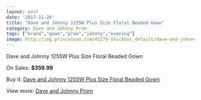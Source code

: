 ```yaml
---
layout: post
date: '2017-11-26'
title: "Dave and Johnny 1255W Plus Size Floral Beaded Gown"
category: Dave and Johnny Prom
tags: ["brand","gown","prom","johnny","evening"]
image: http://img.princessan.com/41279-thickbox_default/dave-and-johnny-1255w-plus-size-floral-beaded-gown.jpg
---
```

Dave and Johnny 1255W Plus Size Floral Beaded Gown

On Sales: **$359.99**
<a href="https://www.princessan.com/en/dave-and-johnny-prom/19216-dave-and-johnny-1255w-plus-size-floral-beaded-gown.html"><amp-img layout="responsive" width="600" height="600" src="//img.princessan.com/41279-thickbox_default/dave-and-johnny-1255w-plus-size-floral-beaded-gown.jpg" alt="Dave and Johnny 1255W Plus Size Floral Beaded Gown 0" /></a>
<a href="https://www.princessan.com/en/dave-and-johnny-prom/19216-dave-and-johnny-1255w-plus-size-floral-beaded-gown.html"><amp-img layout="responsive" width="600" height="600" src="//img.princessan.com/41280-thickbox_default/dave-and-johnny-1255w-plus-size-floral-beaded-gown.jpg" alt="Dave and Johnny 1255W Plus Size Floral Beaded Gown 1" /></a>

Buy it: [Dave and Johnny 1255W Plus Size Floral Beaded Gown](https://www.princessan.com/en/dave-and-johnny-prom/19216-dave-and-johnny-1255w-plus-size-floral-beaded-gown.html "Dave and Johnny 1255W Plus Size Floral Beaded Gown")

View more: [Dave and Johnny Prom](https://www.princessan.com/en/181-dave-and-johnny-prom "Dave and Johnny Prom")